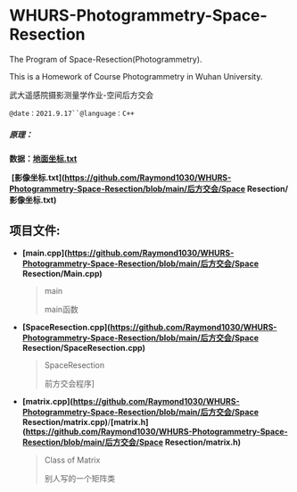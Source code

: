 # WHURS-Photogrammetry-Space-Resection

The Program of Space-Resection(Photogrammetry).

This is a Homework of Course Photogrammetry in Wuhan University.

武大遥感院摄影测量学作业-空间后方交会

`@date：2021.9.17``@language：C++`

##### 原理：

**数据：**[**地面坐标.txt**](https://github.com/Raymond1030/WHURS-Photogrammetry-Space-Resection/blob/main/%E5%90%8E%E6%96%B9%E4%BA%A4%E4%BC%9A/Space%20Resection/%E5%9C%B0%E9%9D%A2%E5%9D%90%E6%A0%87.txt)

​			**[影像坐标.txt](https://github.com/Raymond1030/WHURS-Photogrammetry-Space-Resection/blob/main/后方交会/Space Resection/影像坐标.txt)**

## 项目文件:

- **[main.cpp](https://github.com/Raymond1030/WHURS-Photogrammetry-Space-Resection/blob/main/后方交会/Space Resection/Main.cpp)**

    > main
    >
    > main函数

- **[SpaceResection.cpp](https://github.com/Raymond1030/WHURS-Photogrammetry-Space-Resection/blob/main/后方交会/Space Resection/SpaceResection.cpp)**

    > SpaceResection 
    >
    > 前方交会程序]

- **[matrix.cpp](https://github.com/Raymond1030/WHURS-Photogrammetry-Space-Resection/blob/main/后方交会/Space Resection/matrix.cpp)**/**[matrix.h](https://github.com/Raymond1030/WHURS-Photogrammetry-Space-Resection/blob/main/后方交会/Space Resection/matrix.h)**

    > Class of Matrix
    >
    > 别人写的一个矩阵类  




